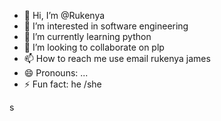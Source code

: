 - 👋 Hi, I’m @Rukenya
- 👀 I’m interested in software engineering
- 🌱 I’m currently learning python 
- 💞️ I’m looking to collaborate on plp 
- 📫 How to reach me use email rukenya james 
- 😄 Pronouns: ...
- ⚡ Fun fact: he /she

<!---
Rukenya/Rukenya is a ✨ special ✨ repository because its `README.md` (this file) appears on your GitHub profile.
You can click the Preview link to take a look at your changes.
--->s
